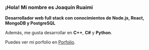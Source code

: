 ### ¡Hola! Mi nombre es Joaquín Ruaimi

**Desarrollador web full stack con conocimientos de Node.js, React, MongoDB y PostgreSQL**

Además, me gusta desarrollar en **C++**, **C#** y **Python**.

Puedes ver mi porfolio en [Porfolio](https://joaquinrmi.github.io/porfolio/).

<!--
**joaquinrmi/joaquinrmi** is a ✨ _special_ ✨ repository because its `README.md` (this file) appears on your GitHub profile.

Here are some ideas to get you started:

- 🔭 I’m currently working on ...
- 🌱 I’m currently learning ...
- 👯 I’m looking to collaborate on ...
- 🤔 I’m looking for help with ...
- 💬 Ask me about ...
- 📫 How to reach me: ...
- 😄 Pronouns: ...
- ⚡ Fun fact: ...
-->
